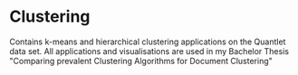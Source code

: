 # Clustering
Contains k-means and hierarchical clustering applications on the Quantlet data set.
All applications and visualisations are used in my Bachelor Thesis "Comparing prevalent Clustering Algorithms for Document Clustering"
